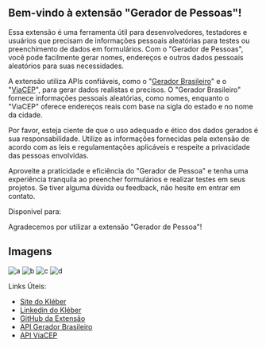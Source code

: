 ## Bem-vindo à extensão "Gerador de Pessoas"!

Essa extensão é uma ferramenta útil para desenvolvedores, testadores e usuários que precisam de informações pessoais aleatórias para testes ou preenchimento de dados em formulários. Com o "Gerador de Pessoas", você pode facilmente gerar nomes, endereços e outros dados pessoais aleatórios para suas necessidades.

A extensão utiliza APIs confiáveis, como o "[Gerador Brasileiro](https://bit.ly/3oDlKax)" e o "[ViaCEP](https://bit.ly/42kEadS)", para gerar dados realistas e precisos. O "Gerador Brasileiro" fornece informações pessoais aleatórias, como nomes, enquanto o "ViaCEP" oferece endereços reais com base na sigla do estado e no nome da cidade.

Por favor, esteja ciente de que o uso adequado e ético dos dados gerados é sua responsabilidade. Utilize as informações fornecidas pela extensão de acordo com as leis e regulamentações aplicáveis e respeite a privacidade das pessoas envolvidas.

Aproveite a praticidade e eficiência do "Gerador de Pessoa" e tenha uma experiência tranquila ao preencher formulários e realizar testes em seus projetos. Se tiver alguma dúvida ou feedback, não hesite em entrar em contato.

Disponivel para:

Agradecemos por utilizar a extensão "Gerador de Pessoa"!

## Imagens
![a](https://github.com/kleber0a0m/extencaoGeradorPessoas/assets/70644405/7aa0840b-bd15-44a8-85da-fc9a0aa24cef)
![b](https://github.com/kleber0a0m/extencaoGeradorPessoas/assets/70644405/1ceefdca-73e7-41cf-bd0d-28a201a952b2)
![c](https://github.com/kleber0a0m/extencaoGeradorPessoas/assets/70644405/9652ef69-ce5b-495f-8da1-ae74f293ce95)
![d](https://github.com/kleber0a0m/extencaoGeradorPessoas/assets/70644405/346ae5ae-035e-42f6-a04f-f33a63cb0051)


Links Úteis:

-   [Site do Kléber](https://bit.ly/45Ly9JR)
-   [Linkedin do Kléber](https://bit.ly/3MKS6rP)
-   [GitHub da Extensão](https://bit.ly/3OUjmXh)
-   [API Gerador Brasileiro](https://bit.ly/3oDlKax)
-   [API ViaCEP](https://bit.ly/42kEadS)
